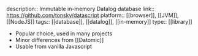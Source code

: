 description:: Immutable in-memory Datalog database
link:: https://github.com/tonsky/datascript
platform:: [[browser]], [[JVM]], [[NodeJS]]
tags:: [[database]], [[datalog]], [[in-memory]] 
type:: [[library]]

- Popular choice, used in many projects
- Minor differences from [[Datomic]]
- Usable from vanilla Javascript